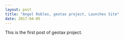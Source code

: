 ```yaml
---
layout: post
title: "Angel Robles, geotax project, Launches Site"
date: 2017-04-05
---
```


This is the first post of geotax project. 
